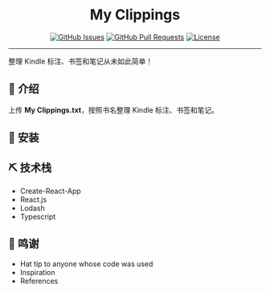 <h1 align="center">My Clippings</h3>

<div align="center">

  [![GitHub Issues](https://img.shields.io/github/issues/nusr/my-clippings.svg)](https://github.com/nusr/my-clippings/issues)
  [![GitHub Pull Requests](https://img.shields.io/github/issues-pr/nusr/my-clippings.svg)](https://github.com/nusr/my-clippings/pulls)
  [![License](https://img.shields.io/badge/license-MIT-blue.svg)](/LICENSE)

</div>

---

整理 Kindle 标注、书签和笔记从未如此简单！


## 🧐 介绍 <a name = "about"></a>

上传 **My Clippings.txt**，按照书名整理 Kindle 标注、书签和笔记。


## 🏁 安装 <a name = "getting_started"></a>


## ⛏️ 技术栈 <a name = "built_using"></a>

- Create-React-App
- React.js
- Lodash
- Typescript


## 🎉 鸣谢 <a name = "acknowledgement"></a>

- Hat tip to anyone whose code was used
- Inspiration
- References

